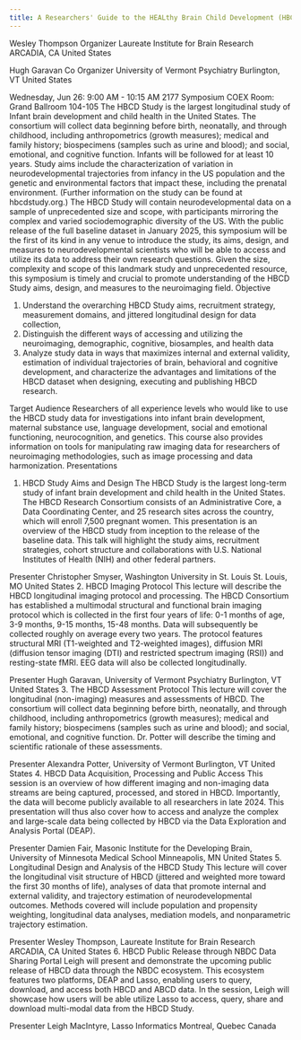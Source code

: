 ```yaml
---
title: A Researchers' Guide to the HEALthy Brain Child Development (HBCD) Study
---
```

Wesley Thompson Organizer
Laureate Institute for Brain Research
ARCADIA, CA 
United States
 
Hugh Garavan Co Organizer
University of Vermont
Psychiatry
Burlington, VT 
United States
 
Wednesday, Jun 26: 9:00 AM - 10:15 AM
2177 
Symposium 
COEX 
Room: Grand Ballroom 104-105 
The HBCD Study is the largest longitudinal study of Infant brain development and child health in the United States. The consortium will collect data beginning before birth, neonatally, and through childhood, including anthropometrics (growth measures); medical and family history; biospecimens (samples such as urine and blood); and social, emotional, and cognitive function. Infants will be followed for at least 10 years. Study aims include the characterization of variation in neurodevelopmental trajectories from infancy in the US population and the genetic and environmental factors that impact these, including the prenatal environment. (Further information on the study can be found at hbcdstudy.org.) The HBCD Study will contain neurodevelopmental data on a sample of unprecedented size and scope, with participants mirroring the complex and varied sociodemographic diversity of the US. With the public release of the full baseline dataset in January 2025, this symposium will be the first of its kind in any venue to introduce the study, its aims, design, and measures to neurodevelopmental scientists who will be able to access and utilize its data to address their own research questions. Given the size, complexity and scope of this landmark study and unprecedented resource, this symposium is timely and crucial to promote understanding of the HBCD Study aims, design, and measures to the neuroimaging field.
Objective
1. Understand the overarching HBCD Study aims, recruitment strategy, measurement domains, and jittered longitudinal design for data collection,
2. Distinguish the different ways of accessing and utilizing the neuroimaging, demographic, cognitive, biosamples, and health data
3. Analyze study data in ways that maximizes internal and external validity, estimation of individual trajectories of brain, behavioral and cognitive development, and characterize the advantages and limitations of the HBCD dataset when designing, executing and publishing HBCD research.
 
Target Audience
Researchers of all experience levels who would like to use the HBCD study data for investigations into infant brain development, maternal substance use, language development, social and emotional functioning, neurocognition, and genetics. This course also provides information on
tools for manipulating raw imaging data for researchers of neuroimaging methodologies, such as image processing and data harmonization. 
Presentations
1. HBCD Study Aims and Design
The HBCD Study is the largest long-term study of infant brain development and child health in the United States. The HBCD Research Consortium consists of an Administrative Core, a Data Coordinating Center, and 25 research sites across the country, which will enroll 7,500 pregnant women. This presentation is an overview of the HBCD study from inception to the release of the baseline data. This talk will highlight the study aims, recruitment strategies, cohort structure and collaborations with U.S. National Institutes of Health (NIH) and other federal partners. 

Presenter
Christopher Smyser, Washington University in St. Louis St. Louis, MO 
United States
2. HBCD Imaging Protocol
This lecture will describe the HBCD longitudinal imaging protocol and processing. The HBCD Consortium has established a multimodal structural and functional brain imaging protocol which is collected in the first four years of life: 0-1 months of age, 3-9 months, 9-15 months, 15-48 months. Data will subsequently be collected roughly on average every two years. The protocol features structural MRI (T1-weighted and T2-weighted images), diffusion MRI (diffusion tensor imaging (DTI) and restricted spectrum imaging (RSI)) and resting-state fMRI. EEG data will also be collected longitudinally. 

Presenter
Hugh Garavan, University of Vermont
Psychiatry
Burlington, VT 
United States
3. The HBCD Assessment Protocol
This lecture will cover the longitudinal (non-imaging) measures and assessments of HBCD. The consortium will collect data beginning before birth, neonatally, and through childhood, including anthropometrics (growth measures); medical and family history; biospecimens (samples such as urine and blood); and social, emotional, and cognitive function. Dr. Potter will describe the timing and scientific rationale of these assessments.
 

Presenter
Alexandra Potter, University of Vermont Burlington, VT 
United States
4. HBCD Data Acquisition, Processing and Public Access
This session is an overview of how different imaging and non-imaging data streams are being captured, processed, and stored in HBCD. Importantly, the data will become publicly available to all researchers in late 2024. This presentation will thus also cover how to access and analyze the complex and large-scale data being collected by HBCD via the Data Exploration and Analysis Portal (DEAP). 

Presenter
Damien Fair, Masonic Institute for the Developing Brain, University of Minnesota Medical School Minneapolis, MN 
United States
5. Longitudinal Design and Analysis of the HBCD Study
This lecture will cover the longitudinal visit structure of HBCD (jittered and weighted more toward the first 30 months of life), analyses of data that promote internal and external validity, and trajectory estimation of neurodevelopmental outcomes. Methods covered will include population and propensity weighting, longitudinal data analyses, mediation models, and nonparametric trajectory estimation. 

Presenter
Wesley Thompson, Laureate Institute for Brain Research ARCADIA, CA 
United States
6. HBCD Public Release through NBDC Data Sharing Portal
Leigh will present and demonstrate the upcoming public release of HBCD data through the NBDC ecosystem. This ecosystem features two platforms, DEAP and Lasso, enabling users to query, download, and access both HBCD and ABCD data. In the session, Leigh will showcase how users will be able utilize Lasso to access, query, share and download multi-modal data from the HBCD Study. 

Presenter
Leigh MacIntyre, Lasso Informatics Montreal, Quebec 
Canada
